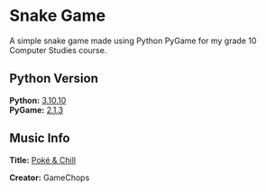 # Snake Game
A simple snake game made using Python PyGame for my grade 10 Computer Studies course.

## Python Version
**Python:** [3.10.10](https://www.python.org/downloads/release/python-31010/) <br />
**PyGame:** [2.1.3](https://github.com/pygame/pygame/releases/tag/2.1.3)

## Music Info
**Title:** [Poké & Chill](https://www.youtube.com/watch?v=2DVpys50LVE)

**Creator:** GameChops
